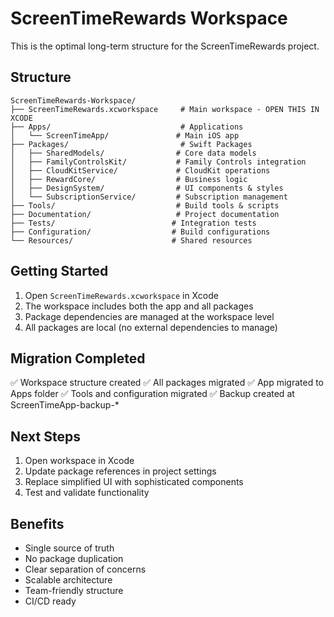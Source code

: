 # ScreenTimeRewards Workspace

This is the optimal long-term structure for the ScreenTimeRewards project.

## Structure

```
ScreenTimeRewards-Workspace/
├── ScreenTimeRewards.xcworkspace     # Main workspace - OPEN THIS IN XCODE
├── Apps/                             # Applications
│   └── ScreenTimeApp/               # Main iOS app
├── Packages/                         # Swift Packages
│   ├── SharedModels/                # Core data models
│   ├── FamilyControlsKit/           # Family Controls integration
│   ├── CloudKitService/             # CloudKit operations
│   ├── RewardCore/                  # Business logic
│   ├── DesignSystem/                # UI components & styles
│   └── SubscriptionService/         # Subscription management
├── Tools/                           # Build tools & scripts
├── Documentation/                   # Project documentation
├── Tests/                          # Integration tests
├── Configuration/                  # Build configurations
└── Resources/                      # Shared resources
```

## Getting Started

1. Open `ScreenTimeRewards.xcworkspace` in Xcode
2. The workspace includes both the app and all packages
3. Package dependencies are managed at the workspace level
4. All packages are local (no external dependencies to manage)

## Migration Completed

✅ Workspace structure created
✅ All packages migrated
✅ App migrated to Apps folder
✅ Tools and configuration migrated
✅ Backup created at ScreenTimeApp-backup-*

## Next Steps

1. Open workspace in Xcode
2. Update package references in project settings
3. Replace simplified UI with sophisticated components
4. Test and validate functionality

## Benefits

- Single source of truth
- No package duplication
- Clear separation of concerns
- Scalable architecture
- Team-friendly structure
- CI/CD ready